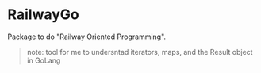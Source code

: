 # RailwayGo

Package to do "Railway Oriented Programming".

> note: tool for me to undersntad iterators, maps, and the Result object in GoLang
